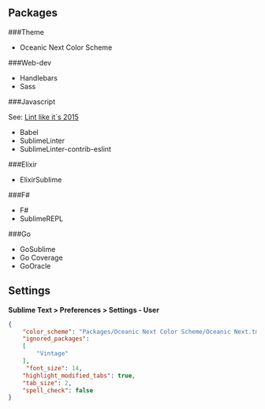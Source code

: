 Packages
--------

###Theme
- Oceanic Next Color Scheme

###Web-dev
- Handlebars
- Sass

###Javascript

See: [Lint like it`s 2015](https://medium.com/@dan_abramov/lint-like-it-s-2015-6987d44c5b48)

- Babel
- SublimeLinter
- SublimeLinter-contrib-eslint

###Elixir
- ElixirSublime

###F&#35;
- F&#35;
- SublimeREPL

###Go

- GoSublime
- Go Coverage
- GoOracle

Settings
--------

**Sublime Text > Preferences > Settings - User**

```json
{
    "color_scheme": "Packages/Oceanic Next Color Scheme/Oceanic Next.tmTheme",
    "ignored_packages":
    [
        "Vintage"
    ],
     "font_size": 14,
    "highlight_modified_tabs": true,
    "tab_size": 2,
    "spell_check": false
}

```